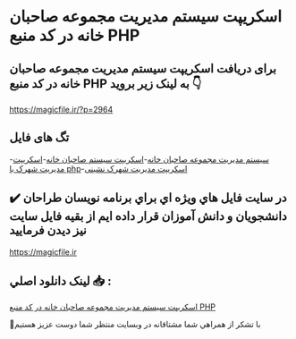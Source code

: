 # اسکریپت سیستم مدیریت مجموعه صاحبان خانه در کد منبع PHP

## برای دریافت اسکریپت سیستم مدیریت مجموعه صاحبان خانه در کد منبع PHP به لینک زیر بروید 👇

https://magicfile.ir/?p=2964

## تگ های فایل

-[سیستم مدیریت مجموعه صاحبان خانه](https://magicfile.ir/product/%d8%a7%d8%b3%da%a9%d8%b1%db%8c%d9%be%d8%aa%d8%b3%db%8c%d8%b3%d8%aa%d9%85-%d9%85%d8%af%db%8c%d8%b1%db%8c%d8%aa-%d9%85%d8%ac%d9%85%d9%88%d8%b9%d9%87-%d8%b5%d8%a7%d8%ad%d8%a8%d8%a7%d9%86-%d8%ae%d8%a7%d9%86%d9%87-php/)-[اسکریپت سیستم صاحبان خانه](https://magicfile.ir/product/%d8%a7%d8%b3%da%a9%d8%b1%db%8c%d9%be%d8%aa%d8%b3%db%8c%d8%b3%d8%aa%d9%85-%d9%85%d8%af%db%8c%d8%b1%db%8c%d8%aa-%d9%85%d8%ac%d9%85%d9%88%d8%b9%d9%87-%d8%b5%d8%a7%d8%ad%d8%a8%d8%a7%d9%86-%d8%ae%d8%a7%d9%86%d9%87-php/)-[اسکریپت مدیریت شهرک با php](https://magicfile.ir/product/%d8%a7%d8%b3%da%a9%d8%b1%db%8c%d9%be%d8%aa%d8%b3%db%8c%d8%b3%d8%aa%d9%85-%d9%85%d8%af%db%8c%d8%b1%db%8c%d8%aa-%d9%85%d8%ac%d9%85%d9%88%d8%b9%d9%87-%d8%b5%d8%a7%d8%ad%d8%a8%d8%a7%d9%86-%d8%ae%d8%a7%d9%86%d9%87-php/)-[اسکریپت مدیریت شهرک نشینی](https://magicfile.ir/product/%d8%a7%d8%b3%da%a9%d8%b1%db%8c%d9%be%d8%aa%d8%b3%db%8c%d8%b3%d8%aa%d9%85-%d9%85%d8%af%db%8c%d8%b1%db%8c%d8%aa-%d9%85%d8%ac%d9%85%d9%88%d8%b9%d9%87-%d8%b5%d8%a7%d8%ad%d8%a8%d8%a7%d9%86-%d8%ae%d8%a7%d9%86%d9%87-php/)

## ✔️ در سايت فايل هاي ويژه اي براي برنامه نويسان طراحان دانشجويان و دانش آموزان قرار داده ايم از بقيه فايل سايت نيز ديدن فرماييد

https://magicfile.ir


## لينک دانلود اصلي 📥 :

[اسکریپت سیستم مدیریت مجموعه صاحبان خانه در کد منبع PHP](https://magicfile.ir/product/%d8%a7%d8%b3%da%a9%d8%b1%db%8c%d9%be%d8%aa%d8%b3%db%8c%d8%b3%d8%aa%d9%85-%d9%85%d8%af%db%8c%d8%b1%db%8c%d8%aa-%d9%85%d8%ac%d9%85%d9%88%d8%b9%d9%87-%d8%b5%d8%a7%d8%ad%d8%a8%d8%a7%d9%86-%d8%ae%d8%a7%d9%86%d9%87-php/) 


🙏با تشکر از همراهي شما مشتاقانه در وبسایت منتظر شما دوست عزیز هستیم

